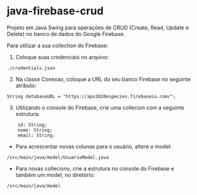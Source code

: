 # java-firebase-crud
Projeto em Java Swing para operações de CRUD (Create, Read, Update e Delete) no banco de dados do Google Firebase.

Para utilizar a sua collection do Firebase:

1) Coloque suas credenciais no arquivo:
```
./credentials.json
```

2) Na classe Conexao, coloque a URL do seu banco Firebase no seguinte atributo:
```
String databaseURL = "https://aps2020especies.firebaseio.com/";
```

3) Utilizando o console do Firebase, crie uma collecion com a seguinte estrutura:
```
    id: String;
    nome: String;
    email: String;
```    

* Para acrescentar novas colunas para o usuário, altere o model:

```/src/main/java/model/UsuarioModel.java```

* Para novas collecions, crie a estrutura no console do Firebase e também um model, no diretório:
```
/src/main/java/model
```
